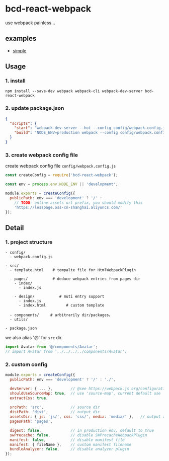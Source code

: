 # bcd-react-webpack

use webpack painless...


## examples

- [simple](../../examples/webpack)


## Usage


### 1. install

```shell
npm install --save-dev webpack webpack-cli webpack-dev-server bcd-react-webpack
```


### 2. update package.json

```json
{
  "scripts": {
    "start": "webpack-dev-server --hot --config config/webpack.config.js",
    "build": "NODE_ENV=production webpack --config config/webpack.config.js"
  }
}
```

### 3. create webpack config file

create webpack config file `config/webpack.config.js`

```js
const createConfig = require('bcd-react-webpack');

const env = process.env.NODE_ENV || 'development';

module.exports = createConfig({
  publicPath: env === 'development' ? '/' :
    // TODO: online assets url prefix, you should modify this
    'https://lesspage.oss-cn-shanghai.aliyuncs.com/'
});
```

## Detail

### 1. project structure

```
- config/
  - webpack.config.js

- src/
  - template.html    # tempalte file for HtmlWebpackPlugin

  - pages/           # deduce webpack entries from pages dir
    - index/
      - index.js

    - design/           # muti entry support
      - index.js
      - index.html         # custom template
      
  - components/     # arbitrarily dir/packages。
  - utils/

- package.json
```

we also alias '@' for `src` dir.
 
```js
import Avatar from '@/components/Avatar';   
// import Avatar from '../../../../components/Avatar';
```

### 2. custom config


```js
module.exports = createConfig({
  publicPath: env === 'development' ? '/' : './',

  devServer: { ... },        // @see https://webpack.js.org/configuration/dev-server/
  shouldUseSourceMap: true,  // use 'source-map', current default use 'cheap-module-source-map'
  extractCss: true,
  
  srcPath: 'src',            // source dir
  distPath: 'dist',          // output dir
  assetsDir: { js: 'js/', css: 'css/', media: 'media/' },   // output assets dir
  pagesPath: 'pages',

  digest: false,             // in production env, default to true 
  swPrecache: false,         // disable SWPrecacheWebpackPlugin 
  manifest: false,           // disable manifest file
  manifest: { fileName },    // custom manifest filename
  bundleAnalyzer: false,     // disable analyzer plugin
});
```
